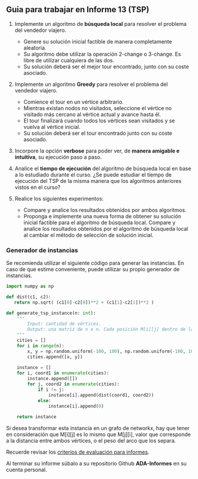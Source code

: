 ## Guia para trabajar en Informe 13 (TSP)

1. Implemente un algoritmo de **búsqueda local** para resolver el problema del vendedor viajero.
    - Genere su solución inicial factible de manera completamente aleatoria.
    - Su algoritmo debe utilizar la operación 2-change o 3-change. Es libre de utilizar cualquiera de las dos.
    - Su solución deberá ser el mejor tour encontrado, junto con su coste asociado.

2. Implemente un algoritmo **Greedy** para resolver el problema del vendedor viajero.
    - Comience el tour en un vértice arbitrario.
    - Mientras existan nodos no visitados, seleccione el vértice no visitado más cercano al vértice actual y avance hasta él.
    - El tour finalizará cuando todos los vértices sean visitados y se vuelva al vértice inicial.
    - Su solución deberá ser el tour encontrado junto con su coste asociado.

3. Incorpore la opción **verbose** para poder ver, de **manera amigable e intuitiva**, su ejecución paso a paso.

4. Analice el **tiempo de ejecución** del algoritmo de búsqueda local en base a lo estudiado durante el curso. ¿Se puede estudiar el tiempo de ejecución del TSP de la misma manera que los algoritmos anteriores vistos en el curso?

5. Realice los siguientes experimentos:
    - Compare y analice los resultados obtenidos por ambos algoritmos. 
    - Proponga e implemente una nueva forma de obtener su solución inicial factible para el algoritmo de búsqueda local. Compare y analice los resultados obtenidos por el algoritmo de búsqueda local al cambiar el método de selección de solución inicial.  

### Generador de instancias

Se recomienda utilizar el siguiente código para generar las instancias. En caso de que estime conveniente, puede utilizar su propio generador de instancias.

```py
import numpy as np

def dist(c1, c2):
   return np.sqrt( (c1[0]-c2[0])**2 + (c1[1]-c2[1])**2 )    

def generate_tsp_instance(n: int):
    """
        Input: cantidad de vértices.
        Output: una matriz de n x n. Cada posición M[i][j] dentro de la matriz indica la distancia que existe entre el vértice i y el vértice j.
    """
    cities = []
    for i in range(n):
        x, y = np.random.uniform(-100, 100), np.random.uniform(-100, 100)
        cities.append([x, y])
        
    instance = []
    for i, coord1 in enumerate(cities):
        instance.append([])
        for j, coord2 in enumerate(cities):
            if i != j:
                instance[i].append(dist(coord1, coord2))
            else:
                instance[i].append(0)
          
    return instance
```

Si desea transformar esta instancia en un grafo de networkx, hay que tener en consideración que M[i][j] es lo mismo que M[j][i], valor que corresponde a la distancia entre ambos vértices, o el peso del arco que los separa.

Recuerde revisar los [criterios de evaluación para informes](https://github.com/rilianx/ADA/blob/main/Gu%C3%ADas%20para%20Informes/CriteriosEvaluacion.md).

Al terminar su informe súbalo a su repositorio Github **ADA-Informes** en su cuenta personal.
